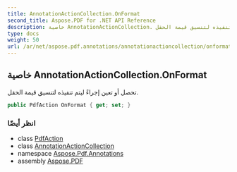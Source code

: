 ```yaml
---
title: AnnotationActionCollection.OnFormat
second_title: Aspose.PDF for .NET API Reference
description: خاصية AnnotationActionCollection. تحصل أو تعين إجراءً ليتم تنفيذه لتنسيق قيمة الحقل
type: docs
weight: 50
url: /ar/net/aspose.pdf.annotations/annotationactioncollection/onformat/
---
```

## خاصية AnnotationActionCollection.OnFormat

تحصل أو تعين إجراءً ليتم تنفيذه لتنسيق قيمة الحقل.

```csharp
public PdfAction OnFormat { get; set; }
```

### انظر أيضًا

* class [PdfAction](../../pdfaction/)
* class [AnnotationActionCollection](../)
* namespace [Aspose.Pdf.Annotations](../../../aspose.pdf.annotations/)
* assembly [Aspose.PDF](../../../)